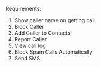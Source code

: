 Requirements:

1. Show caller name on getting call
2. Block Caller
3. Add Caller to Contacts
4. Report Caller
5. View call log
6. Block Spam Calls Automatically
7. Send SMS